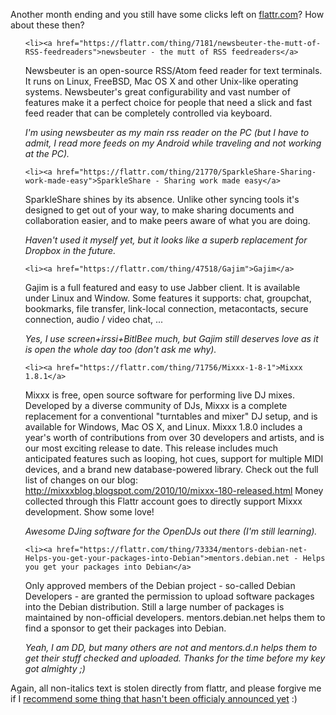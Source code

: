 <html><body><p>Another month ending and you still have some clicks left on <a href="http://flattr.com">flattr.com</a>? How about these then?

</p><ul>

	<li><a href="https://flattr.com/thing/7181/newsbeuter-the-mutt-of-RSS-feedreaders">newsbeuter - the mutt of RSS feedreaders</a>

Newsbeuter is an open-source RSS/Atom feed reader for text terminals. It runs on Linux, FreeBSD, Mac OS X and other Unix-like operating systems. Newsbeuter's great configurability and vast number of features make it a perfect choice for people that need a slick and fast feed reader that can be completely controlled via keyboard.

<em>I'm using newsbeuter as my main rss reader on the PC (but I have to admit, I read more feeds on my Android while traveling and not working at the PC).</em></li>

	<li><a href="https://flattr.com/thing/21770/SparkleShare-Sharing-work-made-easy">SparkleShare - Sharing work made easy</a>

SparkleShare shines by its absence. Unlike other syncing tools it's designed to get out of your way, to make sharing documents and collaboration easier, and to make peers aware of what you are doing.

<em>Haven't used it myself yet, but it looks like a superb replacement for Dropbox in the future.</em></li>

	<li><a href="https://flattr.com/thing/47518/Gajim">Gajim</a>

Gajim is a full featured and easy to use Jabber client. It is available under Linux and Window. Some features it supports: chat, groupchat, bookmarks, file transfer, link-local connection, metacontacts, secure connection, audio / video chat, ...

<em>Yes, I use screen+irssi+BitlBee much, but Gajim still deserves love as it is open the whole day too (don't ask me why).</em></li>

	<li><a href="https://flattr.com/thing/71756/Mixxx-1-8-1">Mixxx 1.8.1</a>

Mixxx is free, open source software for performing live DJ mixes. Developed by a diverse community of DJs, Mixxx is a complete replacement for a conventional "turntables and mixer" DJ setup, and is available for Windows, Mac OS X, and Linux. Mixxx 1.8.0 includes a year's worth of contributions from over 30 developers and artists, and is our most exciting release to date. This release includes much anticipated features such as looping, hot cues, support for multiple MIDI devices, and a brand new database-powered library. Check out the full list of changes on our blog: http://mixxxblog.blogspot.com/2010/10/mixxx-180-released.html Money collected through this Flattr account goes to directly support Mixxx development. Show some love!

<em>Awesome DJing software for the OpenDJs out there (I'm still learning).</em></li>

	<li><a href="https://flattr.com/thing/73334/mentors-debian-net-Helps-you-get-your-packages-into-Debian">mentors.debian.net - Helps you get your packages into Debian</a>

Only approved members of the Debian project - so-called Debian Developers - are granted the permission to upload software packages into the Debian distribution. Still a large number of packages is maintained by non-official developers. mentors.debian.net helps them to find a sponsor to get their packages into Debian.

<em>Yeah, I am DD, but many others are not and mentors.d.n helps them to get their stuff checked and uploaded. Thanks for the time before my key got almighty ;)</em></li>

</ul>

Again, all non-italics text is stolen directly from flattr, and please forgive me if I <a href="http://blog.cihar.com/archives/2010/10/25/flattr-phpmyadmin/">recommend some thing that hasn't been officialy announced yet</a> :)</body></html>